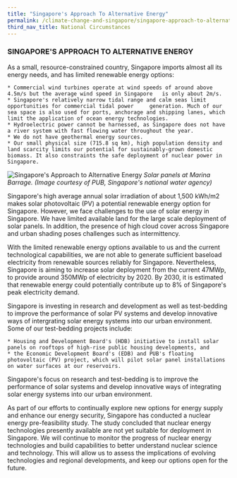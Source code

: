 ```yaml
---
title: "Singapore's Approach To Alternative Energy"
permalink: /climate-change-and-singapore/singapore-approach-to-alternative-energy/
third_nav_title: National Circumstances
---
```


### SINGAPORE'S APPROACH TO ALTERNATIVE ENERGY

As a small, resource-constrained country, Singapore imports almost all its energy needs, and has limited renewable energy options:

    * Commercial wind turbines operate at wind speeds of around above 4.5m/s but the average wind speed in Singapore   is only about 2m/s.
    * Singapore's relatively narrow tidal range and calm seas limit opportunities for commercial tidal power     generation. Much of our sea space is also used for ports, anchorage and shipping lanes, which limit the application of ocean energy technologies.
    * Hydroelectric power cannot be harnessed, as Singapore does not have a river system with fast flowing water throughout the year.
    * We do not have geothermal energy sources.
    * Our small physical size (715.8 sq km), high population density and land scarcity limits our potential for sustainably-grown domestic biomass. It also constraints the safe deployment of nuclear power in Singapore.

![Singapore's Approach to Alternative Energy](https://www.nccs.gov.sg/images/default-source/default-album/singapores-approach-to-alternative-energy.jpg "Singapore's Approach to Alternative Energy")
*Solar panels at Marina Barrage. (Image courtesy of PUB, Singapore's national water agency)*

Singapore's high average annual solar irradiation of about 1,500 kWh/m2 makes solar photovoltaic (PV) a potential renewable energy option for Singapore. However, we face challenges to the use of solar energy in Singapore. We have limited available land for the large scale deployment of solar panels. In addition, the presence of high cloud cover across Singapore and urban shading poses challenges such as intermittency.

With the limited renewable energy options available to us and the current technological capabilities, we are not able to generate sufficient baseload electricity from renewable sources reliably for Singapore. Nevertheless, Singapore is aiming to increase solar deployment from the current 47MWp, to provide around 350MWp of electricity by 2020. By 2030, it is estimated that renewable energy could potentially contribute up to 8% of Singapore's peak electricity demand.

Singapore is investing in research and development as well as test-bedding to improve the performance of solar PV systems and develop innovative ways of intergrating solar energy systems into our urban environment. Some of our test-bedding projects include:

    * Housing and Development Board's (HDB) initiative to install solar panels on rooftops of high-rise public housing developments, and
    * the Economic Development Board's (EDB) and PUB's floating photovoltaic (PV) project, which will pilot solar panel installations on water surfaces at our reservoirs.

Singapore's focus on research and test-bedding is to improve the performance of solar systems and develop innovative ways of integrating solar energy systems into our urban environment.

As part of our efforts to continually explore new options for energy supply and enhance our energy security, Singapore has conducted a nuclear energy pre-feasibility study. The study concluded that nuclear energy technologies presently available are not yet suitable for deployment in Singapore. We will continue to monitor the progress of nuclear energy technologies and build capabilities to better understand nuclear science and technology. This will allow us to assess the implications of evolving technologies and regional developments, and keep our options open for the future.